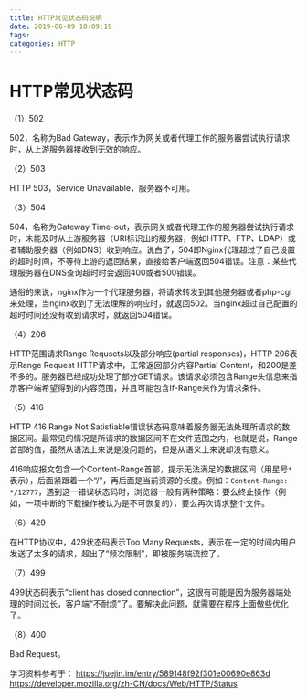 ```yaml
---
title: HTTP常见状态码说明
date: 2019-06-09 18:09:19
tags:
categories: HTTP
---
```


# HTTP常见状态码

（1）502

502，名称为Bad Gateway，表示作为网关或者代理工作的服务器尝试执行请求时，从上游服务器接收到无效的响应。

（2）503

HTTP 503，Service Unavailable，服务器不可用。

（3）504

504，名称为Gateway Time-out，表示网关或者代理工作的服务器尝试执行请求时，未能及时从上游服务器（URI标识出的服务器，例如HTTP、FTP、LDAP）或者辅助服务器（例如DNS）收到响应。说白了，504即Nginx代理超过了自己设置的超时时间，不等待上游的返回结果，直接给客户端返回504错误。注意：某些代理服务器在DNS查询超时时会返回400或者500错误。

通俗的来说，nginx作为一个代理服务器，将请求转发到其他服务器或者php-cgi来处理，当nginx收到了无法理解的响应时，就返回502。当nginx超过自己配置的超时时间还没有收到请求时，就返回504错误。

（4）206

HTTP范围请求Range Requsets以及部分响应(partial responses)，HTTP 206表示Range Request HTTP请求中，正常返回部分内容Partial Content，和200是差不多的。服务器已经成功处理了部分GET请求。该请求必须包含Range头信息来指示客户端希望得到的内容范围，并且可能包含If-Range来作为请求条件。

（5）416

HTTP 416 Range Not Satisfiable错误状态码意味着服务器无法处理所请求的数据区间。最常见的情况是所请求的数据区间不在文件范围之内，也就是说，Range首部的值，虽然从语法上来说是没问题的，但是从语义上来说却没有意义。

416响应报文包含一个Content-Range首部，提示无法满足的数据区间（用星号`*`表示），后面紧跟着一个“/”，再后面是当前资源的长度。例如：`Content-Range: */12777`，遇到这一错误状态码时，浏览器一般有两种策略：要么终止操作（例如，一项中断的下载操作被认为是不可恢复的），要么再次请求整个文件。

（6）429

在HTTP协议中，429状态码表示Too Many Requests，表示在一定的时间内用户发送了太多的请求，超出了“频次限制”，即被服务端流控了。

（7）499

499状态码表示“client has closed connection”，这很有可能是因为服务器端处理的时间过长，客户端“不耐烦”了。要解决此问题，就需要在程序上面做些优化了。

（8）400

Bad Request。

学习资料参考于：
https://juejin.im/entry/589148f92f301e00690e863d
https://developer.mozilla.org/zh-CN/docs/Web/HTTP/Status
